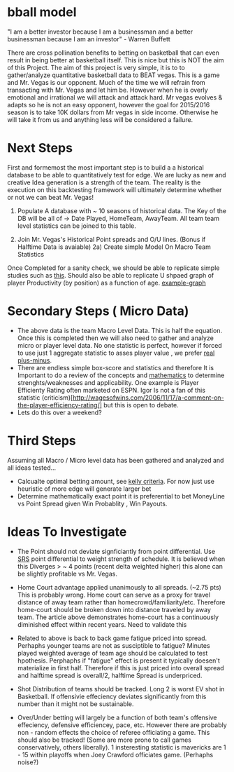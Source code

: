 # bball model

"I am a better investor because I am a businessman and a better businessman because I am an investor" - Warren Buffett

There are cross pollination benefits to betting on basketball that can even result in being better at basketball itself. This is nice but this is NOT the aim of this Project.  The aim of this project is very simple, it is to to gather/analyze quantitative basketball data to BEAT vegas. This is a game and Mr. Vegas is our opponent. Much of the time we will refrain from transacting with Mr. Vegas and let him be. However when he is overly emotional and irrational we will attack and attack hard.  Mr vegas evolves & adapts so he is not an easy opponent, however the goal for 2015/2016 season is to take 10K dollars from Mr vegas in side income. Otherwise he will take it from us and anything less will be considered a failure.  

Next Steps
============
First and formemost the most important step is to build a a historical database to be able to quantitatively test for edge.  We are lucky as new and creative Idea generation is a strength of the team. The reality is the execution on this backtesting framework will ultimately determine whether or not we can beat Mr. Vegas!

1)  Populate A database with ~ 10 seasons of historical data. The Key of the DB will be all of ->  Date Played, HomeTeam, AwayTeam.  All team team level statistics can be joined to this table. 

2) Join Mr. Vegas's Historical Point spreads and O/U lines. (Bonus if Halftime Data is avaiable)
  2a) Create simple Model On Macro Team Statistics 
  
Once Completed for a sanity check, we should be able to replicate simple studies such as [this](http://insider.espn.go.com/nba/story/_/id/12243076/nba-analyzing-diminishing-value-home-court-advantage). Should also be able to replicate U shpaed graph of player Productivity (by position) as a function of age. [example-graph](http://s1039.photobucket.com/user/hatch113/media/qbdeltapeak3yrsbyage.png.html)

Secondary Steps ( Micro Data) 
=================
* The above data is the team Macro Level Data. This is half the equation. Once this is completed then we will also need to gather and analyze micro or player level data. No one statistic is perfect, however if forced to use just 1 aggregate statistic to asses player value , we prefer [real plus-minus](http://espn.go.com/nba/story/_/id/10740818/introducing-real-plus-minus).  
* There are endless simple box-score and statistics and therefore It is Important to do a review of the concepts and [mathematics](http://www.basketball-reference.com/about/per.html) to determine strenghts/weaknesses and applicability.  One example is Player Efficienty Rating often marketed on ESPN. Igor Is not a fan of this statistic (criticism)[http://wagesofwins.com/2006/11/17/a-comment-on-the-player-efficiency-rating/] but this is open to debate.
* Lets do this over a weekend?

Third Steps
===============
Assuming all Macro / Micro level data has been gathered and analyzed and all ideas tested...
* Calcualte optimal betting amount, see [kelly criteria](http://en.wikipedia.org/wiki/Kelly_criterion). For now just use heuristic of more edge will generate larger bet
* Determine mathematically exact point it is preferential to bet MoneyLine vs Point Spread given Win Probablity , Win Payouts. 

Ideas To Investigate
=============
* The Point should not deviate signficiantly from point differential.  Use [SRS](http://www.basketball-reference.com/blog/?p=39) point differential to weight strength of schedule. It is believed when this Diverges > ~ 4 points (recent delta weighted higher) this alone can be slightly profitable vs Mr. Vegas.

* Home Court advantage applied unanimously to all spreads. (~2.75 pts) This is probably wrong. Home court can serve as a proxy for travel distance of away team rather than homecrowd/familiarity/etc. Therefore home-court should be broken down into distance traveled by away team.   The article above demonstrates home-court has a continuously diminished effect within recent years.  Need to validate this

* Related to above is back to back game fatigue priced into spread. Perhaphs younger teams are not as susciptible to fatigue? Minutes played weighted average of team age should be calculated to test hpothesis. Perphaphs if "fatigue" effect is present it typically doesen't materialize in first half. Therefore if this is just priced into overall spread and halftime spread is overall/2, halftime Spread is underpriced. 

* Shot Distribution of teams should be tracked. Long 2 is worst EV shot in Basketball. If offensivie effeciency deviates significantly from this number than it might not be sustainable.

* Over/Under betting will largely be a function of both team's  offensive effeciency, defensive efficiencey, pace, etc. However there are probably non - random effects the choice of referee officiating a game. This should also be tracked! (Some are more prone to call games conservatively, others liberally). 1 insteresting statistic is mavericks are 1 - 15 within playoffs when Joey Crawford officiates game. (Perhaphs noise?)


